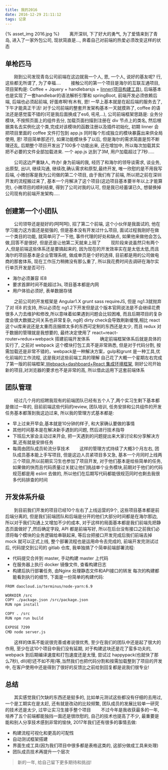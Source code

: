 ```yaml
---
title: 我的2016
date: 2016-12-29 21:11:12
tags: 记录
---
```

{% asset_img 2016.jpg %}
　　离开深圳, 下了好大的勇气, 为了爱情来到了青岛, 进入了一家外包公司, 现状简直是..., 奔着自己对前端的热爱必须改变这样的状态

## 单枪匹马
　　刚到公司发现青岛公司前端在这边就我一个人, 恩, 一个人, 说好的基友呢? 行, 这些都无所谓了, 为了幸福....
　　接触公司的第一个项目是海尔的互联互通项目, 项目架构是: Coffee + Jquery + handlebarsjs + [linner(项目构建工具)](https://github.com/SaitoWu/linner), 后端基本也是实现了一套handlebar的语法解析引擎和 springBoot, 前端开发必须依赖后端, 后端也必须起前端, 好蛋疼啊!有木有, 恩! 一早上基本就是在起后端的服务去了, 下午才能真正干活!
对于公司前端的整套开发架构基本一天就摸熟了, coffee 的语法还是感觉蛮不错的(可是我后面换成了es6, 吼吼...), 公司前端框架思路是: 业务分模块, 不按照页面上的组件去分, 加载页面扫描到注册在 div 节点上的类名, 然后根据类名去实例化这个类,完成对该模块的函数注册以及插件初始化, 初期 linner 会把项目里面的 coffee 文件打包到 app.js 同时每个形成独立的模块暴露出来供全局使用, 恩! 项目简单那还行, 如果功能模块多了以后, 但是海尔的需求简直是剪不断理还乱, 后期整个项目开发出了100多个功能出来, 还在增加中, 所以每次加载其实把不必要的文件全部加载进来. 一个 app.js 达到了3M, 用户加载超过了7秒.....

　　公司这边严重缺人, 咋办! 身为前端的我, 经历了和海尔的领导谈需求, 谈业务, 出原型, 出UI, 继续沟通, 继续改,确认需求和原型,最终开发, 唯一欣慰的是不用我写后端, 小微创客是我为公司做的第二个项目, 由于我们有了前端, 所以把之前在深圳开发的流程搬过来了, 基本一个月解决了这个项目(这边项目基本要半年以上才能算完), 小微项目的顺利结束, 得到了公司对我的认可, 但是我已经蓄谋已久, 想替换掉公司现有的前端开发架构.....

 ## 创建第一个小团队
  　　公司领导还是挺好的(呵呵呵), 招了第二个前端, 这个小伙伴是我面试的, 他在学习能力这方面还是挺强的, 但是基本没有开发过什么项目, 面试过程我刚好在做一个类目的功能, 就简单问了一下他, 事件代理的好处和缺点, 如果他来做他会怎么做,回答不是很好, 但是还是让他第二天就来上班了
　　现阶段来说虽然只有两个人,但是前端这些体系还是要搞起来的, 因为现在的开发效率实在是太低太低,而且海尔的项目基本是企业管理系统, 做成单页是个好的选择, 目前都是用的公司做电商的那套体系, 现在工作压力稍微没有那么重了, 所以我花费时间去调研在海尔实行单页开发是否可行.
   * 海尔必须兼容 IE8
   * 要求首屏时间不能超过3s, 项目基本都是内网
   * 用户体验必须好, 表单数据存储

　　之前公司的开发框架是 Angular1.X grunt sass requireJS, 但是 ng1.3就抛弃了对 IE8 的支持, 所以必须在 ng1.2下开发但是这个版本官网说法是不会继续花费很多人力去维护和修改,所以意味着如果遇到问题会比较困难, 而且后期项目的复杂度会很大数据之间关系也非常复杂, ng的 dirty check会导致刷新缓慢,相比 react 这个ui库来说还是太重而且捆绑太多的东西可定制的东西还是太少, 而且 redux 对于数据的管理就是我想要的, 最终决定使用了 react+react-router+redux+webpack 搭建前端开发体系
　　确定前端框架体系后就是具体的实行了, 之前对 webpack 这个模块打包工具不是非常熟悉, 但是对于代码分割, 按需加载还是非常不错的，webpack是一种解决方案，gulp和grunt 是一种工具,优化前端的工作流程, 这是我对这些前端工具的理解
自己花了大概一个星期左右完成了第一版的前端框架,[Webpack+dashboard+React 集成环境框架](https://github.com/zmGitHub/webpack-startkit), 刚好公司开始新的项目,对浏览器的要求也不是非常的高, 所以借此运用下这套前端体系

## 团队管理
　　经过几个月的招聘我现有的前端团队已经有五个人了,两个实习生剩下基本都是做过一年的, 目前前端这些代码的review, 团队培训, 任务安排和公共组件的开发任务基本都落到我这边过来, 所以我的管理方式基本都是:
  * 早上过来开早会,基本就是10分钟的样子, 和大家确认要做的事情
  * 其他时间基本是在解决新手遇到的问题, 然后进行技术指导
  * 下班后大家会主动过来开会, 把一天遇到的问题提出来大家讨论和分享解决方案,还有就是安排任务
  * 每周由团队成员轮流分享技术
　　这样的管理方式持续了大概3个月左右, 团队成员基本能上手写项目, 但是这边人员紧项目多又急, 基本一个月同时上线两三个项目,所以前期实习生也参加了项目开发, 对于他们基本是给些简单的任务, 如果做的快而且代码质量过关就让他们挑战单个业务模块,前期对于他们的代码规范都是用 eslint 去做的, 所以他们在后期写代码都能很规范同时也剩去我很多代码排查的时间

## 开发体系升级
　　到目前我们开发的项目已经10个左右了上线运营的9个, 这些项目基本都是前后端分离的, 但是我们前端团队和后端是分开的他们大部分时间都是在海尔那边, 所以对于我们沟通上又增加不少的成本, 对于这样的局面基本都是我们前端先把静态页面做好了,然后确定字段, API 都是前端写好, 所以在后台没有接口之前我们必须将每个模块的业务逻辑给串联起来, 等后台把接口开发完成后我们前端去掉 mock 就可以正式上线, 整个部署流程也是运用命令去完成的, 前端开发完测试过后, 代码提交到公司的 gitlab 仓库, 我单独搞了个简单前端部署流程:
* 代码提交合并到 master, 手动构建 master 上代码
* 在服务器上执行 docker 镜像文件, 查看构建日志
* 构建后执行部署任务, 由Nginx 处理静态文件和API接口的转发
每次的构建都能看到执行的细节, 下面是一份简单的构建代码:
```bash
FROM daocloud.io/terminus/node-yarn:6.9

WORKDIR /src
COPY ./package.json /src/package.json
RUN npm install

COPY . /src
RUN npm run build

EXPOSE 7299
CMD node server.js

```
　　这样的体系不能说很完善或者说很优秀, 至少在我们的团队中还是起了很大的作用, 至少在这10个项目中我们没有延期, 对于构建这块还是花了蛮多功夫的, webpack 到后期编译速度和打包速度还是太慢, 尝试过 happypack(也就快了那么7秒), dll(呃!还不如不用)等,当然我们也把代码分割和按需加载整到了项目的开发中, 在客户使用中还是得到了很好的反馈比之前给到回复都是说我们很专业!

## 总结
　　其实感觉我们欠缺的东西还是挺多的, 比如单元测试这些都没有仔细的去用过, 一个是工期实在是太赶, 还有就是改动的比较频繁, 团队成员的发展比较单一研究的技术还是太少, 过早让实习生接手整个项目
　　不过今年是我收获最多的一年, 培养了五个前端都能独挡一面还是很欣慰的, 自己的技术也提高了不少, 最重要是能和别人分享技术感到非常的愉快, 2017年我们还有很多的事情去做:
* 构建流程可视化和更高的可配性
* 自动测试框架搭建
* 界面生成工具(因为我们项目中很多都是表格这类的, 这部分做成工具来处理)
* 团队成员技术再提升一个层次

>新的一年, 给自己留下更多期待和挑战!
